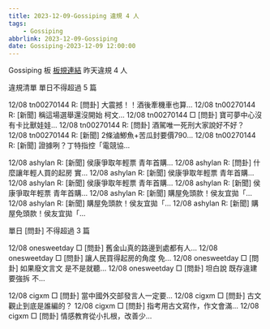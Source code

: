 ```yaml
---
title: 2023-12-09-Gossiping 違規 4 人
tags:
    - Gossiping
abbrlink: 2023-12-09-Gossiping
date: Gossiping-2023-12-09 12:00:00
---
```

Gossiping 板 [板規連結](https://www.ptt.cc/bbs/Gossiping/M.1637425085.A.07D.html)
昨天違規 4 人
<!-- more -->

違規清單
單日不得超過 5 篇

12/08 tn00270144 R: [問卦] 大震撼！！酒後牽機車也算…
12/08 tn00270144 R: [新聞] 稱這場選舉還沒開始 柯文…
12/08 tn00270144 □ [問卦] 寶可夢中心沒有卡比獸娃娃…
12/08 tn00270144 R: [問卦] 酒駕唯一死刑大家說好不好？
12/08 tn00270144 R: [新聞] 2條滷鯽魚+苦瓜封要價790…
12/08 tn00270144 R: [新聞] 證據咧？丁特指控「電競協…

12/08 ashylan R: [新聞] 侯康爭取年輕票 青年首購…
12/08 ashylan R: [問卦] 什麼讓年輕人買的起房 實…
12/08 ashylan R: [新聞] 侯康爭取年輕票 青年首購…
12/08 ashylan R: [新聞] 侯康爭取年輕票 青年首購…
12/08 ashylan R: [新聞] 侯康爭取年輕票 青年首購…
12/08 ashylan R: [新聞]  購屋免頭款！侯友宜拋「…
12/08 ashylan R: [新聞]  購屋免頭款！侯友宜拋「…
12/08 ashylan R: [新聞]  購屋免頭款！侯友宜拋「…

單日 [問卦] 不得超過 3 篇

12/08 onesweetday □ [問卦] 舊金山真的路邊到處都有人…
12/08 onesweetday □ [問卦] 讓人民買得起房的角度 免…
12/08 onesweetday □ [問卦] 如果廢文言文 是不是就聽…
12/08 onesweetday □ [問卦] 坦白說 既存違建要強拆 不…

12/08 cigxm □ [問卦] 當中國外交部發言人一定要…
12/08 cigxm □ [問卦] 古文觀止到底是誰編的？
12/08 cigxm □ [問卦] 指考用古文寫作，作文會滿…
12/08 cigxm □ [問卦] 情感教育從小扎根，改善少…